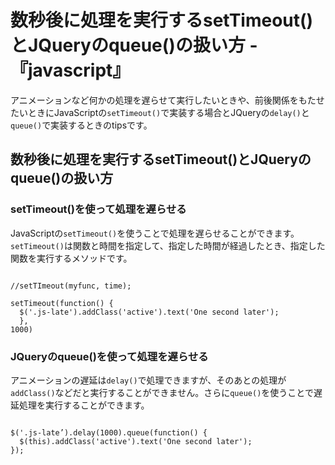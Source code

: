 # 数秒後に処理を実行するsetTimeout()とJQueryのqueue()の扱い方 -『javascript』


アニメーションなど何かの処理を遅らせて実行したいときや、前後関係をもたせたいときにJavaScriptの`setTimeout()`で実装する場合とJQueryの`delay()`と`queue()`で実装するときのtipsです。











## 数秒後に処理を実行するsetTimeout()とJQueryのqueue()の扱い方







### setTimeout()を使って処理を遅らせる

JavaScriptの`setTimeout()`を使うことで処理を遅らせることができます。`setTimeout()`は関数と時間を指定して、指定した時間が経過したとき、指定した関数を実行するメソッドです。



```

//setTImeout(myfunc, time);

setTimeout(function() {
  $('.js-late').addClass('active').text('One second later');
  },
1000)

```


### JQueryのqueue()を使って処理を遅らせる


アニメーションの遅延は`delay()`で処理できますが、そのあとの処理が`addClass()`などだと実行することができません。さらに`queue()`を使うことで遅延処理を実行することができます。

```

$('.js-late’).delay(1000).queue(function() {
  $(this).addClass('active').text('One second later');
});

```
